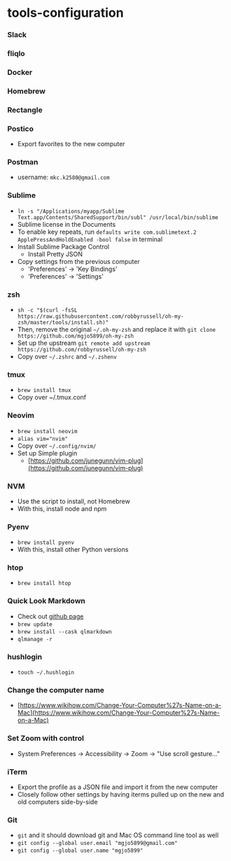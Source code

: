 # tools-configuration
### Slack
### fliqlo
### Docker
### Homebrew
### Rectangle

### Postico
- Export favorites to the new computer

### Postman
- username: `mkc.k2580@gmail.com`

### Sublime
- `ln -s "/Applications/myapp/Sublime Text.app/Contents/SharedSupport/bin/subl" /usr/local/bin/sublime`
- Sublime license in the Documents
- To enable key repeats, run `defaults write com.sublimetext.2 ApplePressAndHoldEnabled -bool false` in terminal
- Install Sublime Package Control
    - Install Pretty JSON
- Copy settings from the previous computer
    - 'Preferences' -> 'Key Bindings'
    - 'Preferences' -> 'Settings'

### zsh
- `sh -c "$(curl -fsSL https://raw.githubusercontent.com/robbyrussell/oh-my-zsh/master/tools/install.sh)"`
- Then, remove the original `~/.oh-my-zsh` and replace it with `git clone https://github.com/mgjo5899/oh-my-zsh`
- Set up the upstream `git remote add upstream https://github.com/robbyrussell/oh-my-zsh`
- Copy over `~/.zshrc` and `~/.zshenv`

### tmux
- `brew install tmux`
- Copy over ~/.tmux.conf

### Neovim
- `brew install neovim`
- `alias vim="nvim"`
- Copy over `~/.config/nvim/`
- Set up Simple plugin
    - [https://github.com/junegunn/vim-plug](https://github.com/junegunn/vim-plug)

### NVM
- Use the script to install, not Homebrew
- With this, install node and npm

### Pyenv
- `brew install pyenv`
- With this, install other Python versions

### htop
- `brew install htop`

### Quick Look Markdown
- Check out [github page](https://github.com/toland/qlmarkdown)
- `brew update`
- `brew install --cask qlmarkdown`
- `qlmanage -r`

### hushlogin
- `touch ~/.hushlogin`

### Change the computer name
- [https://www.wikihow.com/Change-Your-Computer%27s-Name-on-a-Mac](https://www.wikihow.com/Change-Your-Computer%27s-Name-on-a-Mac)

### Set Zoom with control
- System Preferences -> Accessibility -> Zoom -> "Use scroll gesture..."

### iTerm
- Export the profile as a JSON file and import it from the new computer
- Closely follow other settings by having iterms pulled up on the new and old computers side-by-side

### Git
- `git` and it should download git and Mac OS command line tool as well
- `git config --global user.email "mgjo5899@gmail.com"`
- `git config --global user.name "mgjo5899"`
